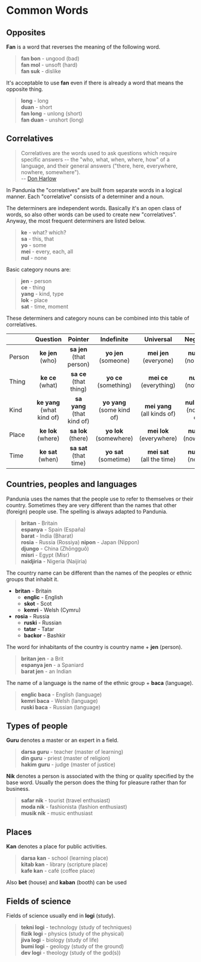 Common Words
============

## Opposites

**Fan** is a word that reverses the meaning of the following word.

> **fan bon** - ungood (bad)  
> **fan mol** - unsoft (hard)  
> **fan suk** - dislike  

It's acceptable to use **fan** even if there is already a word that means the opposite thing.

> **long** - long  
> **duan** - short  
> **fan long** - unlong (short)  
> **fan duan** - unshort (long)  



## Correlatives

> Correlatives are the words used to ask questions which require specific answers -- the "who, what, when, where, how" of a language, and their general answers ("there, here, everywhere, nowhere, somewhere").  
> -- [Don Harlow](http://literaturo.org/HARLOW-Don/Esperanto/correlatives.html)

In Pandunia the "correlatives" are built from separate words in a logical manner. Each "correlative" consists of a determiner and a noun.

The determiners are independent words. Basically it's an open class of words, so also other words can be used to create new "correlatives". Anyway, the most frequent determiners are listed below.

> **ke** - what? which?  
> **sa** - this, that  
> **yo** - some  
> **mei** - every, each, all  
> **nul** - none  

Basic category nouns are:

> **jen** - person  
> **ce** - thing  
> **yang** - kind, type  
> **lok** - place  
> **sat** - time, moment  

These determiners and category nouns can be combined into this table of correlatives.

|             | Question                      | Pointer                       | Indefinite                    | Universal                      | Negative                     |
|-------------|:-----------------------------:|:-----------------------------:|:----------------------------:|:-------------------------------:|:----------------------------:|
| Person      | **ke jen**<br>(who)           | **sa jen**<br>(that person)   | **yo jen**<br>(someone)       | **mei jen**<br>(everyone)      | **nul jen**<br>(no-one)      |
| Thing       | **ke ce**<br>(what)           | **sa ce**<br>(that thing)     | **yo ce**<br>(something)      | **mei ce**<br>(everything)     | **nul ce**<br>(nothing)      |
| Kind        | **ke yang**<br>(what kind of) | **sa yang**<br>(that kind of) | **yo yang**<br>(some kind of) | **mei yang**<br>(all kinds of) | **nul yang**<br>(no kind of) |
| Place       | **ke lok**<br>(where)         | **sa lok**<br>(there)         | **yo lok**<br>(somewhere)     | **mei lok**<br>(everywhere)    | **nul lok**<br>(nowhere)     |
| Time        | **ke sat**<br>(when)          | **sa sat**<br>(that time)     | **yo sat**<br>(sometime)      | **mei sat**<br>(all the time)  | **nul sat**<br>(never)       |


## Countries, peoples and languages

Pandunia uses the names that the people use to refer to themselves or their country. Sometimes they are very different than the names that other (foreign) people use. The spelling is always adapted to Pandunia.

> **britan** - Britain  
> **espanya** - Spain (España)  
> **barat** - India (Bharat)  
> **rosia** - Russia (Rossiya)
> **nipon** - Japan (Nippon)  
> **djungo** - China (Zhōngguǒ)  
> **misri** - Egypt (Misr)  
> **naidjiria** - Nigeria (Naijiria)  

The country name can be different than the names of the peoples or ethnic groups that inhabit it.

- **britan** - Britain
    - **englic** - English
    - **skot** - Scot
    - **kemri** - Welsh (Cymru)
- **rosia** - Russia
    - **ruski** - Russian
    - **tatar** - Tatar
    - **backor** - Bashkir

The word for inhabitants of the country is country name + **jen** (person).

> **britan jen** - a Brit  
> **espanya jen** - a Spaniard  
> **barat jen** - an Indian  

The name of a language is the name of the ethnic group + **baca** (language).

> **englic baca** - English (language)  
> **kemri baca** - Welsh (language)  
> **ruski baca** - Russian (language)


## Types of people

**Guru** denotes a master or an expert in a field.

> **darsa guru** - teacher (master of learning)  
> **din guru** - priest (master of religion)  
> **hakim guru** - judge (master of justice)  

**Nik** denotes a person is associated with the thing or quality specified by the base word. Usually the person does the thing for pleasure rather than for business.

> **safar nik** - tourist (travel enthusiast)  
> **moda nik** - fashionista (fashion enthusiast)  
> **musik nik** - music enthusiast  


## Places

**Kan** denotes a place for public activities.

> **darsa kan** - school (learning place)  
> **kitab kan** - library (scripture place)  
> **kafe kan** - café (coffee place)  

Also **bet** (house) and **kaban** (booth) can be used


## Fields of science

Fields of science usually end in **logi** (study).

> **tekni logi** - technology (study of techniques)  
> **fizik logi** - physics (study of the physical)  
> **jiva logi** - biology (study of life)  
> **bumi logi** - geology (study of the ground)  
> **dev logi** - theology (study of the god(s))  


